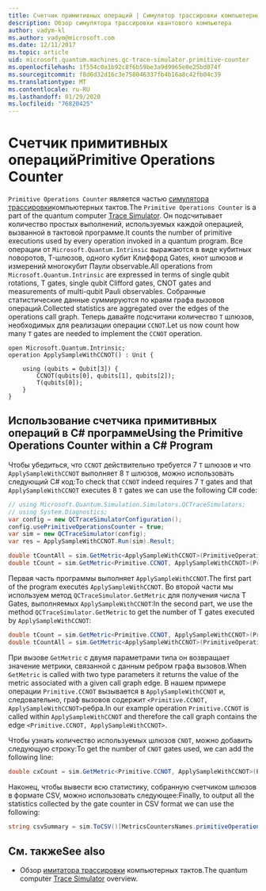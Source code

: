 ```yaml
---
title: Счетчик примитивных операций | Симулятор трассировки компьютерных тактов | Документация Майкрософт
description: Обзор симулятора трассировки квантового компьютера
author: vadym-kl
ms.author: vadym@microsoft.com
ms.date: 12/11/2017
ms.topic: article
uid: microsoft.quantum.machines.qc-trace-simulator.primitive-counter
ms.openlocfilehash: 1f554c0a1b92c8f6b59be3a9d9965e0e25bd074f
ms.sourcegitcommit: f8d6d32d16c3e758046337fb4b16a8c42fb04c39
ms.translationtype: MT
ms.contentlocale: ru-RU
ms.lasthandoff: 01/29/2020
ms.locfileid: "76820425"
---
```

# <a name="primitive-operations-counter"></a><span data-ttu-id="fedc9-103">Счетчик примитивных операций</span><span class="sxs-lookup"><span data-stu-id="fedc9-103">Primitive Operations Counter</span></span>  

<span data-ttu-id="fedc9-104">`Primitive Operations Counter` является частью [симулятора трассировки](xref:microsoft.quantum.machines.qc-trace-simulator.intro)компьютерных тактов.</span><span class="sxs-lookup"><span data-stu-id="fedc9-104">The `Primitive Operations Counter` is a part of the quantum computer [Trace Simulator](xref:microsoft.quantum.machines.qc-trace-simulator.intro).</span></span> <span data-ttu-id="fedc9-105">Он подсчитывает количество простых выполнений, используемых каждой операцией, вызванной в тактовой программе.</span><span class="sxs-lookup"><span data-stu-id="fedc9-105">It counts the number of primitive executions used by every operation invoked in a quantum program.</span></span> <span data-ttu-id="fedc9-106">Все операции от `Microsoft.Quantum.Intrinsic` выражаются в виде кубитных поворотов, T-шлюзов, одного кубит Клиффорд Gates, кнот шлюзов и измерений многокубит Паули observable.</span><span class="sxs-lookup"><span data-stu-id="fedc9-106">All operations from `Microsoft.Quantum.Intrinsic` are expressed in terms of single qubit rotations, T gates, single qubit Clifford gates, CNOT gates and measurements of multi-qubit Pauli observables.</span></span> <span data-ttu-id="fedc9-107">Собранные статистические данные суммируются по краям графа вызовов операций.</span><span class="sxs-lookup"><span data-stu-id="fedc9-107">Collected statistics are aggregated over the edges of the operations call graph.</span></span> <span data-ttu-id="fedc9-108">Теперь давайте подсчитани количество `T` шлюзов, необходимых для реализации операции `CCNOT`.</span><span class="sxs-lookup"><span data-stu-id="fedc9-108">Let us now count how many `T` gates are needed to implement the `CCNOT` operation.</span></span> 

```qsharp
open Microsoft.Quantum.Intrinsic;
operation ApplySampleWithCCNOT() : Unit {

    using (qubits = Qubit[3]) {
        CCNOT(qubits[0], qubits[1], qubits[2]);
        T(qubits[0]);
    } 
}
```

## <a name="using-the-primitive-operations-counter-within-a-c-program"></a><span data-ttu-id="fedc9-109">Использование счетчика примитивных операций в C# программе</span><span class="sxs-lookup"><span data-stu-id="fedc9-109">Using the Primitive Operations Counter within a C# Program</span></span>

<span data-ttu-id="fedc9-110">Чтобы убедиться, что `CCNOT` действительно требуется 7 `T` шлюзов и что `ApplySampleWithCCNOT` выполняет 8 `T` шлюзов, можно использовать следующий C# код:</span><span class="sxs-lookup"><span data-stu-id="fedc9-110">To check that `CCNOT` indeed requires 7 `T` gates and that `ApplySampleWithCCNOT` executes 8 `T` gates we can use the following C# code:</span></span>

```csharp 
// using Microsoft.Quantum.Simulation.Simulators.QCTraceSimulators;
// using System.Diagnostics;
var config = new QCTraceSimulatorConfiguration();
config.usePrimitiveOperationsCounter = true;
var sim = new QCTraceSimulator(config);
var res = ApplySampleWithCCNOT.Run(sim).Result;

double tCountAll = sim.GetMetric<ApplySampleWithCCNOT>(PrimitiveOperationsGroupsNames.T);
double tCount = sim.GetMetric<Primitive.CCNOT, ApplySampleWithCCNOT>(PrimitiveOperationsGroupsNames.T);
```

<span data-ttu-id="fedc9-111">Первая часть программы выполняет `ApplySampleWithCCNOT`.</span><span class="sxs-lookup"><span data-stu-id="fedc9-111">The first part of the program executes `ApplySampleWithCCNOT`.</span></span> <span data-ttu-id="fedc9-112">Во второй части мы используем метод `QCTraceSimulator.GetMetric` для получения числа T Gates, выполняемых `ApplySampleWithCCNOT`:</span><span class="sxs-lookup"><span data-stu-id="fedc9-112">In the second part, we use the method `QCTraceSimulator.GetMetric` to get the number of T gates executed by `ApplySampleWithCCNOT`:</span></span> 

```csharp
double tCount = sim.GetMetric<Primitive.CCNOT, ApplySampleWithCCNOT>(PrimitiveOperationsGroupsNames.T);
double tCountAll = sim.GetMetric<ApplySampleWithCCNOT>(PrimitiveOperationsGroupsNames.T);
```

<span data-ttu-id="fedc9-113">При вызове `GetMetric` с двумя параметрами типа он возвращает значение метрики, связанной с данным ребром графа вызовов.</span><span class="sxs-lookup"><span data-stu-id="fedc9-113">When `GetMetric` is called with two type parameters it returns the value of the metric associated with a given call graph edge.</span></span> <span data-ttu-id="fedc9-114">В нашем примере операции `Primitive.CCNOT` вызывается в `ApplySampleWithCCNOT` и, следовательно, граф вызовов содержит `<Primitive.CCNOT, ApplySampleWithCCNOT>`ребра.</span><span class="sxs-lookup"><span data-stu-id="fedc9-114">In our example operation `Primitive.CCNOT` is called within `ApplySampleWithCCNOT` and therefore the call graph contains the edge `<Primitive.CCNOT, ApplySampleWithCCNOT>`.</span></span> 

<span data-ttu-id="fedc9-115">Чтобы узнать количество используемых шлюзов `CNOT`, можно добавить следующую строку:</span><span class="sxs-lookup"><span data-stu-id="fedc9-115">To get the number of `CNOT` gates used, we can add the following line:</span></span>
```csharp
double cxCount = sim.GetMetric<Primitive.CCNOT, ApplySampleWithCCNOT>(PrimitiveOperationsGroupsNames.CX);
```

<span data-ttu-id="fedc9-116">Наконец, чтобы вывести всю статистику, собранную счетчиком шлюзов в формате CSV, можно использовать следующее:</span><span class="sxs-lookup"><span data-stu-id="fedc9-116">Finally, to output all the statistics collected by the gate counter in CSV format we can use the following:</span></span>
```csharp
string csvSummary = sim.ToCSV()[MetricsCountersNames.primitiveOperationsCounter];
```

## <a name="see-also"></a><span data-ttu-id="fedc9-117">См. также</span><span class="sxs-lookup"><span data-stu-id="fedc9-117">See also</span></span> ##

- <span data-ttu-id="fedc9-118">Обзор [имитатора трассировки](xref:microsoft.quantum.machines.qc-trace-simulator.intro) компьютерных тактов.</span><span class="sxs-lookup"><span data-stu-id="fedc9-118">The quantum computer [Trace Simulator](xref:microsoft.quantum.machines.qc-trace-simulator.intro) overview.</span></span>
